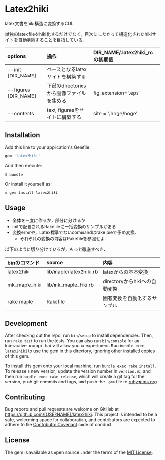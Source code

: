 # Latex2hiki

latex文書をhiki構造に変換するCUI.

単独のlatex fileをhiki化するだけでなく，目次にしたがって構造化されたhikiサイトを自動構築することを目指している．


|options|操作|DIR_NAME/.latex2hiki_rcの初期値|
|:----|:----|:----|
|--init [DIR_NAME]| ベースとなるlatexサイトを構築する|
|--figures [DIR_NAME]| 下部のdirectoriesから画像ファイルを集める |fig_extension='.eps'|
|--contents| text, figuresをサイトに構築する | site = '/hoge/hoge'|


## Installation

Add this line to your application's Gemfile:

```ruby
gem 'latex2hiki'
```

And then execute:

```
$ bundle
```

Or install it yourself as:

```
$ gem install latex2hiki
```

## Usage
- 全体を一度に作るか，部分に分けるか
- initで配置されるRakefileに一括変換のサンプルがある
- 変換errorや，Latex標準でないcommandはrake preで予め変換．
  - それぞれの変換の内容はRakefileを参照せよ．

以下のように切り分けているが，もっと徹底すべき．

|binのコマンド|source|内容|
|:----|:----|:----|
|latex2hiki|lib/maple/latex2hiki.rb|latexからの基本変換|
|mk_maple_hiki|lib/mk_maple_hiki.rb|directoryからhikiへの自動変換|
|rake maple|Rakefile|固有変換を自動化するサンプル|


## Development

After checking out the repo, run `bin/setup` to install dependencies. Then, run `rake test` to run the tests. You can also run `bin/console` for an interactive prompt that will allow you to experiment. Run `bundle exec latex2hiki` to use the gem in this directory, ignoring other installed copies of this gem.

To install this gem onto your local machine, run `bundle exec rake install`. To release a new version, update the version number in `version.rb`, and then run `bundle exec rake release`, which will create a git tag for the version, push git commits and tags, and push the `.gem` file to [rubygems.org](https://rubygems.org).

## Contributing

Bug reports and pull requests are welcome on GitHub at https://github.com/[USERNAME]/latex2hiki. This project is intended to be a safe, welcoming space for collaboration, and contributors are expected to adhere to the [Contributor Covenant](contributor-covenant.org) code of conduct.


## License

The gem is available as open source under the terms of the [MIT License](http://opensource.org/licenses/MIT).
